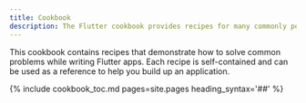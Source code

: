 ```yaml
---
title: Cookbook
description: The Flutter cookbook provides recipes for many commonly performed tasks.
---
```


This cookbook contains recipes that demonstrate how to solve
common problems while writing Flutter apps.
Each recipe is self-contained and can be used as a
reference to help you build up an application.

{% include cookbook_toc.md pages=site.pages heading_syntax='##' %}
